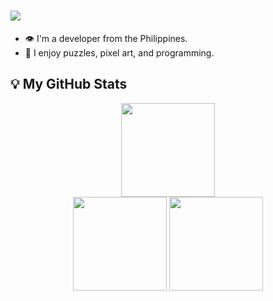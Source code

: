 <h1>
  <!-- https://readme-typing-svg.demolab.com/demo/ -->
  <img src="https://readme-typing-svg.herokuapp.com/?font=Righteous&color=FB8C00&size=35&center=false&vCenter=true&width=500&height=36&duration=4000&lines=Hello!+👋;+I'm+Luis+Abhram!+👁️;Welcome+to+my+Profile!+😎"/>
</h1>

- 👁 I'm a developer from the Philippines.
- 🚀 I enjoy puzzles, pixel art, and programming.

## 💡 My GitHub Stats 

<div align="center">
    
  <picture>
    <!-- https://streak-stats.demolab.com/demo/ -->
    <source
      srcset="https://streak-stats.demolab.com?user=cymophic&locale=en&mode=daily&hide_border=false&card_width=437&dates=E4E4E4&date_format=n/j[/y]&background=222222&currStreakLabel=FB8C00&currStreakNum=E4E4E4&sideNums=E4E4E4&sideLabels=E4E4E4&border=838383"
      media="(prefers-color-scheme: dark), (prefers-color-scheme: no-preference)"
    />
    <source
      srcset="https://streak-stats.demolab.com?user=cymophic&locale=en&mode=daily&hide_border=false&card_width=437&dates=6A6A6A&date_format=n/j[/y]&background=F6F8FA&currStreakLabel=DB8E00&currStreakNum=111111&sideNums=111111&sideLabels=111111&border=D1D9E0"
      media="(prefers-color-scheme: light)"
    />
    <img src="https://streak-stats.demolab.com?user=cymophic&locale=en&mode=daily&hide_border=false&card_width=437&dates=E4E4E4&date_format=n/j[/y]" height="150"/>
  </picture>
  
<br/> 

  <picture>
    <!-- https://github.com/anuraghazra/github-readme-stats -->
    <source
      srcset="https://github-readme-stats.vercel.app/api/top-langs?username=cymophic&layout=compact&langs_count=6&card_width=370&exclude_repo=&bg_color=222222&title_color=E4E4E4&text_color=E4E4E4&border_color=838383"
      media="(prefers-color-scheme: dark)"
    />
    <source
      srcset="https://github-readme-stats.vercel.app/api/top-langs?username=cymophic&layout=compact&langs_count=6&card_width=370&exclude_repo=&bg_color=F6F8FA&title_color=111111&text_color=111111&border_color=D1D9E0"
      media="(prefers-color-scheme: light), (prefers-color-scheme: no-preference)"
    />
    <img src="https://github-readme-stats.vercel.app/api/top-langs?username=cymophic&layout=compact&langs_count=6&card_width=370&exclude_repo=" height="150"/>
  </picture>

  <picture>
    <!-- https://github.com/anuraghazra/github-readme-stats -->
    <source
      srcset="https://github-readme-stats.vercel.app/api?username=cymophic&show_icons=true&card_width=326&icon_color=FB8C00&bg_color=222222&title_color=E4E4E4&text_color=E4E4E4&border_color=838383"
      media="(prefers-color-scheme: dark)"
    />
    <source
      srcset="https://github-readme-stats.vercel.app/api?username=cymophic&show_icons=true&card_width=326&icon_color=DB8E00&bg_color=F6F8FA&title_color=111111&text_color=6A6A6A&border_color=D1D9E0"
      media="(prefers-color-scheme: light), (prefers-color-scheme: no-preference)"
    />
    <img src="https://github-readme-stats.vercel.app/api?username=cymophic&show_icons=true&card_width=326" height="150"/>
  </picture>

  <br/>
  <br/>

  <kbd>
    <picture>
    <!-- https://github.com/antonkomarev/github-profile-views-counter -->
      <source srcset="https://komarev.com/ghpvc/?username=cymophic&base=500&color=orange&abbreviated=true&label=Profile+Views&style=flat-square"/>
      <img src="https://komarev.com/ghpvc/?username=cymophic&base=500&color=orange&abbreviated=true&label=Profile+Views&style=flat-square" height="15" align="center">
    </picture>
  </kbd>
  
</div>

